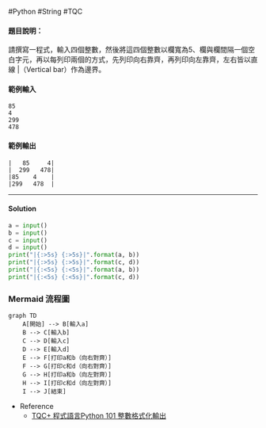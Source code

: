 #Python #String #TQC 
#### 題目說明：

請撰寫一程式，輸入四個整數，然後將這四個整數以欄寬為5、欄與欄間隔一個空白字元，再以每列印兩個的方式，先列印向右靠齊，再列印向左靠齊，左右皆以直線 |（Vertical bar）作為邊界。

#### 範例輸入

```
85
4
299
478
```

#### 範例輸出

```
|   85     4|
|  299   478|
|85    4    |
|299   478  |
```

---
#### Solution
```python linenums="1"
a = input()
b = input()
c = input()
d = input()
print("|{:>5s} {:>5s}|".format(a, b))
print("|{:>5s} {:>5s}|".format(c, d))
print("|{:<5s} {:<5s}|".format(a, b))
print("|{:<5s} {:<5s}|".format(c, d))
```


### Mermaid 流程圖

```mermaid
graph TD
    A[開始] --> B[輸入a]
    B --> C[輸入b]
    C --> D[輸入c]
    D --> E[輸入d]
    E --> F[打印a和b（向右對齊）]
    F --> G[打印c和d（向右對齊）]
    G --> H[打印a和b（向左對齊）]
    H --> I[打印c和d（向左對齊）]
    I --> J[結束]
```



- Reference
	- [TQC+ 程式語言Python 101 整數格式化輸出](https://jbprogramnotes.com/2020/05/tqc-%e7%a8%8b%e5%bc%8f%e8%aa%9e%e8%a8%80python-101-%e6%95%b4%e6%95%b8%e6%a0%bc%e5%bc%8f%e5%8c%96%e8%bc%b8%e5%87%ba/)
